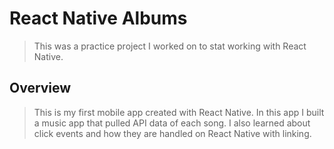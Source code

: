 # React Native Albums
> This was a practice project I worked on to stat working with React Native.

## Overview
> This is my first mobile app created with React Native. In this app I built a music app that pulled API data of each song. I also learned about click events and how they are handled on React Native with linking. 

